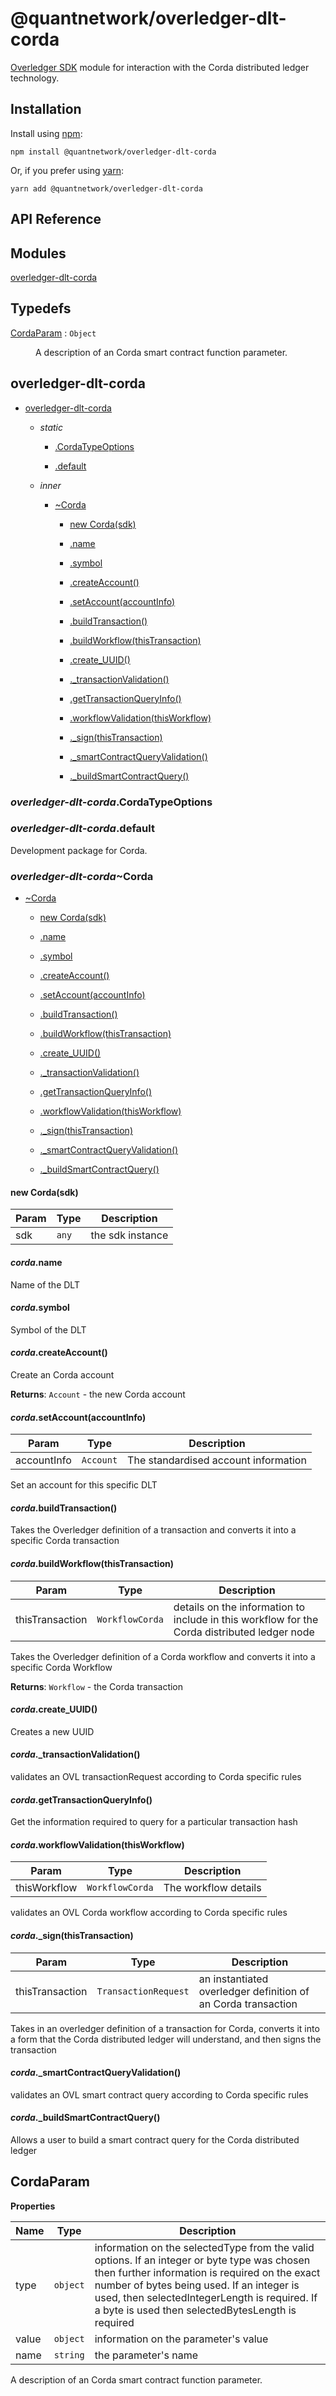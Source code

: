 [docs]: https://github.com/quantnetwork/overledger-sdk-javascript/blob/master/README.md
[repo]: https://github.com/quantnetwork/overledger-sdk-javascript

# @quantnetwork/overledger-dlt-corda

[Overledger SDK][repo] module for interaction with the Corda distributed ledger technology.

## Installation

Install using [npm](https://www.npmjs.org/):
```
npm install @quantnetwork/overledger-dlt-corda
```

Or, if you prefer using [yarn](https://yarnpkg.com/):

```
yarn add @quantnetwork/overledger-dlt-corda
```

## API Reference

## Modules

<dl>
<dt><a href="#module_overledger-dlt-corda">overledger-dlt-corda</a></dt>
<dd></dd>
</dl>

## Typedefs

<dl>
<dt><a href="#CordaParam">CordaParam</a> : <code>Object</code></dt>
<dd><p>A description of an Corda smart contract function parameter.</p>
</dd>
</dl>

<a name="module_overledger-dlt-corda"></a>

## overledger-dlt-corda

* [overledger-dlt-corda](#module_overledger-dlt-corda)

    * _static_
        * [.CordaTypeOptions](#module_overledger-dlt-corda.CordaTypeOptions)

        * [.default](#module_overledger-dlt-corda.default)

    * _inner_
        * [~Corda](#module_overledger-dlt-corda.Corda)

            * [new Corda(sdk)](#new_module_overledger-dlt-corda.Corda_new)

            * [.name](#module_overledger-dlt-corda.Corda+name)

            * [.symbol](#module_overledger-dlt-corda.Corda+symbol)

            * [.createAccount()](#module_overledger-dlt-corda.Corda+createAccount)

            * [.setAccount(accountInfo)](#module_overledger-dlt-corda.Corda+setAccount)

            * [.buildTransaction()](#module_overledger-dlt-corda.Corda+buildTransaction)

            * [.buildWorkflow(thisTransaction)](#module_overledger-dlt-corda.Corda+buildWorkflow)

            * [.create_UUID()](#module_overledger-dlt-corda.Corda+create_UUID)

            * [._transactionValidation()](#module_overledger-dlt-corda.Corda+_transactionValidation)

            * [.getTransactionQueryInfo()](#module_overledger-dlt-corda.Corda+getTransactionQueryInfo)

            * [.workflowValidation(thisWorkflow)](#module_overledger-dlt-corda.Corda+workflowValidation)

            * [._sign(thisTransaction)](#module_overledger-dlt-corda.Corda+_sign)

            * [._smartContractQueryValidation()](#module_overledger-dlt-corda.Corda+_smartContractQueryValidation)

            * [._buildSmartContractQuery()](#module_overledger-dlt-corda.Corda+_buildSmartContractQuery)


<a name="module_overledger-dlt-corda.CordaTypeOptions"></a>

### *overledger-dlt-corda*.CordaTypeOptions
<a name="module_overledger-dlt-corda.default"></a>

### *overledger-dlt-corda*.default
Development package for Corda.

<a name="module_overledger-dlt-corda.Corda"></a>

### *overledger-dlt-corda*~Corda

* [~Corda](#module_overledger-dlt-corda.Corda)

    * [new Corda(sdk)](#new_module_overledger-dlt-corda.Corda_new)

    * [.name](#module_overledger-dlt-corda.Corda+name)

    * [.symbol](#module_overledger-dlt-corda.Corda+symbol)

    * [.createAccount()](#module_overledger-dlt-corda.Corda+createAccount)

    * [.setAccount(accountInfo)](#module_overledger-dlt-corda.Corda+setAccount)

    * [.buildTransaction()](#module_overledger-dlt-corda.Corda+buildTransaction)

    * [.buildWorkflow(thisTransaction)](#module_overledger-dlt-corda.Corda+buildWorkflow)

    * [.create_UUID()](#module_overledger-dlt-corda.Corda+create_UUID)

    * [._transactionValidation()](#module_overledger-dlt-corda.Corda+_transactionValidation)

    * [.getTransactionQueryInfo()](#module_overledger-dlt-corda.Corda+getTransactionQueryInfo)

    * [.workflowValidation(thisWorkflow)](#module_overledger-dlt-corda.Corda+workflowValidation)

    * [._sign(thisTransaction)](#module_overledger-dlt-corda.Corda+_sign)

    * [._smartContractQueryValidation()](#module_overledger-dlt-corda.Corda+_smartContractQueryValidation)

    * [._buildSmartContractQuery()](#module_overledger-dlt-corda.Corda+_buildSmartContractQuery)


<a name="new_module_overledger-dlt-corda.Corda_new"></a>

#### new Corda(sdk)

| Param | Type | Description |
| --- | --- | --- |
| sdk | <code>any</code> | the sdk instance |

<a name="module_overledger-dlt-corda.Corda+name"></a>

#### *corda*.name
Name of the DLT

<a name="module_overledger-dlt-corda.Corda+symbol"></a>

#### *corda*.symbol
Symbol of the DLT

<a name="module_overledger-dlt-corda.Corda+createAccount"></a>

#### *corda*.createAccount()
Create an Corda account

**Returns**: <code>Account</code> - the new Corda account  
<a name="module_overledger-dlt-corda.Corda+setAccount"></a>

#### *corda*.setAccount(accountInfo)

| Param | Type | Description |
| --- | --- | --- |
| accountInfo | <code>Account</code> | The standardised account information |

Set an account for this specific DLT

<a name="module_overledger-dlt-corda.Corda+buildTransaction"></a>

#### *corda*.buildTransaction()
Takes the Overledger definition of a transaction and converts it into a specific Corda transaction

<a name="module_overledger-dlt-corda.Corda+buildWorkflow"></a>

#### *corda*.buildWorkflow(thisTransaction)

| Param | Type | Description |
| --- | --- | --- |
| thisTransaction | <code>WorkflowCorda</code> | details on the information to include in this workflow for the Corda distributed ledger node |

Takes the Overledger definition of a Corda workflow and converts it into a specific Corda Workflow

**Returns**: <code>Workflow</code> - the Corda transaction  
<a name="module_overledger-dlt-corda.Corda+create_UUID"></a>

#### *corda*.create_UUID()
Creates a new UUID

<a name="module_overledger-dlt-corda.Corda+_transactionValidation"></a>

#### *corda*._transactionValidation()
validates an OVL transactionRequest according to Corda specific rules

<a name="module_overledger-dlt-corda.Corda+getTransactionQueryInfo"></a>

#### *corda*.getTransactionQueryInfo()
Get the information required to query for a particular transaction hash

<a name="module_overledger-dlt-corda.Corda+workflowValidation"></a>

#### *corda*.workflowValidation(thisWorkflow)

| Param | Type | Description |
| --- | --- | --- |
| thisWorkflow | <code>WorkflowCorda</code> | The workflow details |

validates an OVL Corda workflow according to Corda specific rules

<a name="module_overledger-dlt-corda.Corda+_sign"></a>

#### *corda*._sign(thisTransaction)

| Param | Type | Description |
| --- | --- | --- |
| thisTransaction | <code>TransactionRequest</code> | an instantiated overledger definition of an Corda transaction |

Takes in an overledger definition of a transaction for Corda, converts it into a form that the Corda distributed ledger will understand, and then signs the transaction

<a name="module_overledger-dlt-corda.Corda+_smartContractQueryValidation"></a>

#### *corda*._smartContractQueryValidation()
validates an OVL smart contract query according to Corda specific rules

<a name="module_overledger-dlt-corda.Corda+_buildSmartContractQuery"></a>

#### *corda*._buildSmartContractQuery()
Allows a user to build a smart contract query for the Corda distributed ledger

<a name="CordaParam"></a>

## CordaParam
**Properties**

| Name | Type | Description |
| --- | --- | --- |
| type | <code>object</code> | information on the selectedType from the valid options. If an integer or byte type was chosen then further information is required on the exact number of bytes being used. If an integer is used, then selectedIntegerLength is required. If a byte is used then selectedBytesLength is required |
| value | <code>object</code> | information on the parameter's value |
| name | <code>string</code> | the parameter's name |

A description of an Corda smart contract function parameter.

